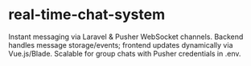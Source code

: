 # real-time-chat-system
Instant messaging via Laravel &amp; Pusher WebSocket channels. Backend handles message storage/events; frontend updates dynamically via Vue.js/Blade. Scalable for group chats with Pusher credentials in .env.
